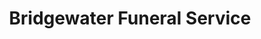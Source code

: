 ---
title: "Bridgewater Funeral Service"
url: /boothstown-worsley/bridgewater-funeral-service/
shop: Bestattungen
---